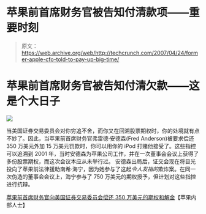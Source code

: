 # 苹果前首席财务官被告知付清款项——重要时刻

> 原文：<https://web.archive.org/web/http://techcrunch.com/2007/04/24/former-apple-cfo-told-to-pay-up-big-time/>

# 苹果前首席财务官被告知付清欠款——这是个大日子

![](img/dfc3f7e7690384977a4e248dbf2a58e9.png)

当美国证券交易委员会对你穷追不舍，而你又在回溯股票期权时，你的处境就有点不妙了。因此，当苹果前首席财务官弗雷德·安德森(Fred Anderson)被要求偿还 350 万美元外加 15 万美元罚款时，你可以用你的 iPod 打赌他接受了。这些指控可以追溯到 2001 年，当时安德森为苹果公司工作，并在一次董事会会议上获得了多份股票期权，而这次会议本应从未举行过。
 安德森出局后，证交会现在将目光投向了苹果前法律援助南希·海宁，因为她参与了这起*令人发指的*欺诈案。在同一次伪造的董事会会议上，海宁参与了 750 万美元的期权授予，但计划对这些指控进行抗辩。

[苹果前首席财务官向美国证券交易委员会偿还 350 万美元的期权和解金](https://web.archive.org/web/20210228004616/http://www.appleinsider.com/articles/07/04/23/former_apple_cfo_to_repay_3_5m_in_options_settlement_with_sec.html)【苹果内部人士】
